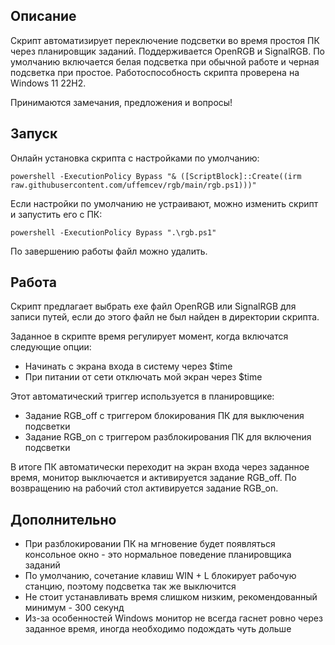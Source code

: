 ## Описание
Скрипт автоматизирует переключение подсветки во время простоя ПК через планировщик заданий. Поддерживается OpenRGB и SignalRGB. По умолчанию включается белая подсветка при обычной работе и черная подсветка при простое. Работоспособность скрипта проверена на Windows 11 22H2.

Принимаются замечания, предложения и вопросы!

## Запуск
Онлайн установка скрипта с настройками по умолчанию:
```
powershell -ExecutionPolicy Bypass "& ([ScriptBlock]::Create((irm raw.githubusercontent.com/uffemcev/rgb/main/rgb.ps1)))"
```
Если настройки по умолчанию не устраивают, можно изменить скрипт и запустить его с ПК:
```
powershell -ExecutionPolicy Bypass ".\rgb.ps1"
```
По завершению работы файл можно удалить.

## Работа
Скрипт предлагает выбрать exe файл OpenRGB или SignalRGB для записи путей, если до этого файл не был найден в директории скрипта.

Заданное в скрипте время регулирует момент, когда включатся следующие опции:
* Начинать с экрана входа в систему через $time
* При питании от сети отключать мой экран через $time

Этот автоматический триггер используется в планировщике:
* Задание RGB_off с триггером блокирования ПК для выключения подсветки
* Задание RGB_on c триггером разблокирования ПК для включения подсветки

В итоге ПК автоматически переходит на экран входа через заданное время, монитор выключается и активируется задание RGB_off. По возвращению на рабочий стол активируется задание RGB_on.

## Дополнительно
* При разблокировании ПК на мгновение будет появляться консольное окно - это нормальное поведение планировщика заданий
* По умолчанию, сочетание клавиш WIN + L блокирует рабочую станцию, поэтому подсветка так же выключится
* Не стоит устанавливать время слишком низким, рекомендованный минимум - 300 секунд
* Из-за особенностей Windows монитор не всегда гаснет ровно через заданное время, иногда необходимо подождать чуть дольше
